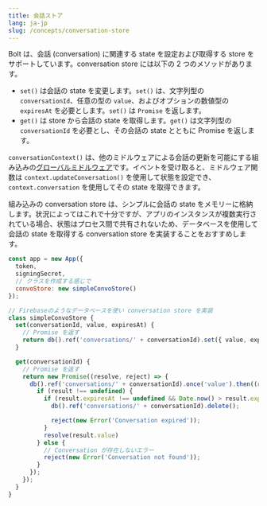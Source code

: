 ```yaml
---
title: 会話ストア
lang: ja-jp
slug: /concepts/conversation-store
---
```


Bolt は、会話 (conversation) に関連する state を設定および取得する store をサポートしています。conversation store には以下の 2 つのメソッドがあります。
* `set()` は会話の state を変更します。`set()` は、文字列型の `conversationId`、任意の型の `value`、およびオプションの数値型の `expiresAt` を必要とします。`set()` は `Promise` を返します。
* `get()` は store から会話の state を取得します。`get()` は文字列型の `conversationId` を必要とし、その会話の state とともに Promise を返します。

`conversationContext()` は、他のミドルウェアによる会話の更新を可能にする組み込みの[グローバルミドルウェア](/concepts/global-middleware)です。イベントを受け取ると、ミドルウェア関数は `context.updateConversation()` を使用して状態を設定でき、`context.conversation` を使用してその state を取得できます。

組み込みの conversation store は、シンプルに会話の state をメモリーに格納します。状況によってはこれで十分ですが、アプリのインスタンスが複数実行されている場合、状態はプロセス間で共有されないため、データベースを使用して会話の state を取得する conversation store を実装することをおすすめします。

```javascript
const app = new App({
  token,
  signingSecret,
  // クラスを作成する感じで
  convoStore: new simpleConvoStore()
});

// Firebaseのようなデータベースを使い conversation store を実装
class simpleConvoStore {
  set(conversationId, value, expiresAt) {
    // Promise を返す
    return db().ref('conversations/' + conversationId).set({ value, expiresAt });
  }

  get(conversationId) {
    // Promise を返す
    return new Promise((resolve, reject) => {
      db().ref('conversations/' + conversationId).once('value').then((result) => {
        if (result !== undefined) {
          if (result.expiresAt !== undefined && Date.now() > result.expiresAt) {
            db().ref('conversations/' + conversationId).delete();

            reject(new Error('Conversation expired'));
          }
          resolve(result.value)
        } else {
          // Conversation が存在しないエラー
          reject(new Error('Conversation not found'));
        }
      });
    });
  }
}
```